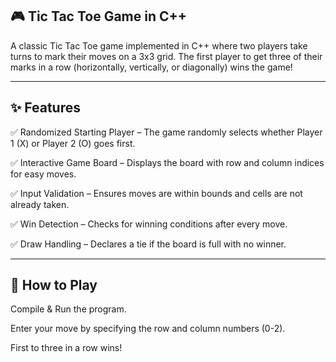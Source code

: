 ## 🎮 Tic Tac Toe Game in C++

A classic Tic Tac Toe game implemented in C++ where two players take turns to mark their moves on a 3x3 grid. The first player to get three of their marks in a row (horizontally, vertically, or diagonally) wins the game!

-----

## ✨ Features

✅ Randomized Starting Player – The game randomly selects whether Player 1 (X) or Player 2 (O) goes first.

✅ Interactive Game Board – Displays the board with row and column indices for easy moves.

✅ Input Validation – Ensures moves are within bounds and cells are not already taken.

✅ Win Detection – Checks for winning conditions after every move.

✅ Draw Handling – Declares a tie if the board is full with no winner.

----

## 🚀 How to Play
Compile & Run the program.

Enter your move by specifying the row and column numbers (0-2).

First to three in a row wins!
